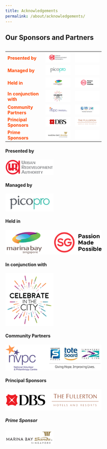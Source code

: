 ```yaml
---
title: Acknowledgements
permalink: /about/acknowledgements/
---
```


## Our Sponsors and Partners
<table class="table-v">
  <table style="width:60%">
  <tr>
    <td><font color="orangered"><b>Presented by</b></font></td>
    <td><a href="http://www.ura.gov.sg"> <img src="/images/URA170x50.png"/></a></td>
    <td><img src="/images/Blank.jpg"/></td>
  </tr>
  <tr>
    <td><font color="orangered"><b>Managed by</b></font></td>
    <td><a href="https://www.pico.com/en/"> <img src="/images/picopro170x50.png"/></a></td>
    <td><img src="/images/Blank.jpg"/></td>
  </tr>
  <tr>
    <td><font color="orangered"><b>Held in</b></font></td>
    <td><a href="https://www.ura.gov.sg/Corporate/Get-Involved/Shape-A-Distinctive-City/Explore-Our-City/Marina-Bay"> <img src="/images/MB170x50.png"/></a></td>
    <td><a href="https://www.visitsingapore.com/en/"> <img src="/images/STB170x50.png"/></a></td>
  </tr>
  <tr>
    <td><font color="orangered"><b>In conjunction with</b></font></td>
    <td><a href="http://www.ura.gov.sg"> <img src="/images/CitC_logo_170x50.png"/></a></td>
    <td><img src="/images/Blank.jpg"/></td>
  </tr>
  <tr>
    <td><font color="orangered"><b>Community Partners</b></font></td>
    <td><a href="https://www.nvpc.org.sg/"> <img src="/images/NVPC170x50.png"/></a></td>
    <td><a href="https://www.toteboard.gov.sg/"> <img src="/images/ToteBoard170x50.png"/></a></td>
  </tr>
    <tr>
    <td><font color="orangered"><b>Principal Sponsors</b></font></td>
    <td><a href="https://www.dbs.com/default.page"> <img src="/images/DBS170x50.png"/></a></td>
    <td><a href="https://www.fullertonhotels.com/"> <img src="/images/Fullerton170x50.png"/></a></td>
  </tr>
    <tr>
    <td><font color="orangered"><b>Prime Sponsors</b></font></td>
    <td><a href="https://www.marinabaysands.com/"> <img src="/images/MBS170x50.png"/></a></td>
    <td><img src="/images/Blank.jpg"/></td>
  </tr>
</table>



#### Presented by

<div style="width:30%"><a href="https://www.google.com"><img src="/images/logos/uralogo.png" alt="URA" /></a></div>

#### Managed by

<div style="width:30%"><a href="https://www.google.com"><img src="/images/logos/pico.png" alt="pico" /></a></div>

#### Held in

<div style="width:60%"><a href="https://www.google.com"><img src="/images/logos/marina-sg-passion.png" alt="marina-sg-passion" /></a></div>

#### In conjunction with

<div style="width:30%"><a href="https://www.google.com"><img src="/images/logos/citc.jpg" alt="celebrate-in-the-city" /></a></div>

#### Community Partners

<div style="width:60%"><a href="https://www.google.com"><img src="/images/logos/nvpc-singpools.png" alt="nvpc-singpools" /></a></div>

#### Principal Sponsors

<div style="width:60%"><a href="https://www.google.com"><img src="/images/logos/dbs-fullerton.png" alt="dbs-fullerton" /></a></div>

##### **Prime Sponsor**

<div style="width:30%"><a href="https://www.google.com"><img src="/images/logos/mbs.png" alt="marina bay sands" /></a></div>



